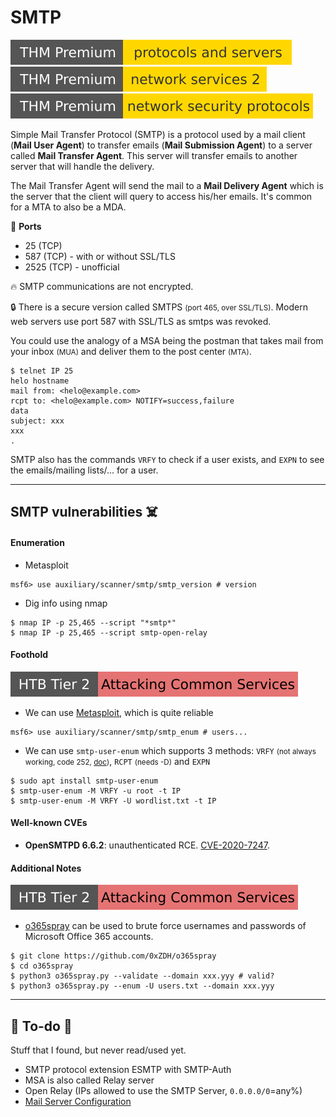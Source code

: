 # SMTP

[![protocolsandservers](../../../cybersecurity/_badges/thmp/protocolsandservers.svg)](https://tryhackme.com/room/protocolsandservers)
[![networkservices2](../../../cybersecurity/_badges/thmp/networkservices2.svg)](https://tryhackme.com/room/networkservices2)
[![networksecurityprotocols](../../../cybersecurity/_badges/thmp/networksecurityprotocols.svg)](https://tryhackme.com/room/networksecurityprotocols)

<div class="row row-cols-lg-2"><div>

Simple Mail Transfer Protocol (SMTP) is a protocol used by a mail client (**Mail User Agent**) to transfer emails (**Mail Submission Agent**) to a server called **Mail Transfer Agent**. This server will transfer emails to another server that will handle the delivery.

The Mail Transfer Agent will send the mail to a **Mail Delivery Agent** which is the server that the client will query to access his/her emails. It's common for a MTA to also be a MDA.

🐊️ **Ports**

* 25 (TCP)
* 587 (TCP) - with or without SSL/TLS
* 2525 (TCP) - unofficial

🔥 SMTP communications are not encrypted.

🔒 There is a secure version called SMTPS <small>(port 465, over SSL/TLS)</small>. Modern web servers use port 587 with SSL/TLS as smtps was revoked.
</div><div>

You could use the analogy of a MSA being the postman that takes mail from your inbox <small>(MUA)</small> and deliver them to the post center <small>(MTA)</small>.

```shell!
$ telnet IP 25
helo hostname
mail from: <helo@example.com>
rcpt to: <helo@example.com> NOTIFY=success,failure
data
subject: xxx
xxx
.
```

SMTP also has the commands `VRFY` to check if a user exists, and `EXPN` to see the emails/mailing lists/... for a user.
</div></div>

<hr class="sep-both">

## SMTP vulnerabilities ☠️

<div class="row row-cols-lg-2"><div>

#### Enumeration

* Metasploit

```shell!
msf6> use auxiliary/scanner/smtp/smtp_version # version
```

* Dig info using nmap

```shell!
$ nmap IP -p 25,465 --script "*smtp*"
$ nmap IP -p 25,465 --script smtp-open-relay
```

#### Foothold

[![attacking_common_services](../../../cybersecurity/_badges/htb/attacking_common_services.svg)](https://academy.hackthebox.com/course/preview/attacking-common-services)

* We can use [Metasploit](/cybersecurity/red-team/tools/frameworks/metasploit/index.md), which is quite reliable

```shell!
msf6> use auxiliary/scanner/smtp/smtp_enum # users...
```

* We can use `smtp-user-enum` which supports 3 methods: `VRFY` <small>(not always working, code 252, [doc](https://www.kali.org/tools/smtp-user-enum/))</small>, `RCPT` <small>(needs -D)</small> and `EXPN`

```shell!
$ sudo apt install smtp-user-enum
$ smtp-user-enum -M VRFY -u root -t IP
$ smtp-user-enum -M VRFY -U wordlist.txt -t IP
```
</div><div>

#### Well-known CVEs

* **OpenSMTPD 6.6.2**: unauthenticated RCE. [CVE-2020-7247](https://nvd.nist.gov/vuln/detail/CVE-2020-7247).

#### Additional Notes

[![attacking_common_services](../../../cybersecurity/_badges/htb/attacking_common_services.svg)](https://academy.hackthebox.com/course/preview/attacking-common-services)

* [o365spray](https://github.com/0xZDH/o365spray) can be used to brute force usernames and passwords of Microsoft Office 365 accounts.

```
$ git clone https://github.com/0xZDH/o365spray
$ cd o365spray
$ python3 o365spray.py --validate --domain xxx.yyy # valid?
$ python3 o365spray.py --enum -U users.txt --domain xxx.yyy
```
</div></div>

<hr class="sep-both">

## 👻 To-do 👻

Stuff that I found, but never read/used yet.

<div class="row row-cols-lg-2"><div>

* SMTP protocol extension ESMTP with SMTP-Auth
* MSA is also called Relay server
* Open Relay (IPs allowed to use the SMTP Server, `0.0.0.0/0`=any%)
* [Mail Server Configuration](/operating-systems/cloud/webservers/tools/mails.md)
</div><div>
</div></div>